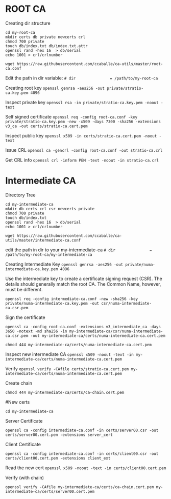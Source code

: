 # ROOT CA


Creating dir structure

```mkdir my-root-ca
cd my-root-ca
mkdir certs db private newcerts crl
chmod 700 private
touch db/index.txt db/index.txt.attr
openssl rand -hex 16  > db/serial
echo 1001 > crl/crlnumber
```
`wget https://raw.githubusercontent.com/ccaballe/ca-utils/master/root-ca.conf
`

Edit the path in dir variable:
`# dir               = /path/to/my-root-ca`

Creating root key
`openssl genrsa -aes256 -out private/stratio-ca.key.pem 4096`

Inspect private key
`openssl rsa -in private/stratio-ca.key.pem -noout -text`


Self signed certificate
`openssl req -config root-ca.conf -key private/stratio-ca.key.pem -new -x509 -days 7300 -sha256 -extensions v3_ca -out certs/stratio-ca.cert.pem`

Inspect public key
`openssl x509 -in certs/stratio-ca.cert.pem -noout -text`

Issue CRL
`openssl ca -gencrl -config root-ca.conf -out stratio-ca.crl`

Get CRL info
`openssl crl -inform PEM -text -noout -in stratio-ca.crl`


# Intermediate CA


Directory Tree
```mkdir my-intermediate-ca
cd my-intermediate-ca
mkdir db certs crl csr newcerts private
chmod 700 private
touch db/index.txt
openssl rand -hex 16  > db/serial
echo 1001 > crl/crlnumber

wget https://raw.githubusercontent.com/ccaballe/ca-utils/master/intermediate-ca.conf
```

edit the path in dir to your my-intermediate-ca
`# dir               = /path/to/my-root-ca/my-intermediate-ca`

Creating Intermediate Key
`openssl genrsa -aes256 -out private/numa-intermediate-ca.key.pem 4096`

Use the intermediate key to create a certificate signing request (CSR). The details should generally match the root CA. The Common Name, however, must be different.

`openssl req -config intermediate-ca.conf -new -sha256 -key private/numa-intermediate-ca.key.pem -out csr/numa-intermediate-ca.csr.pem`

Sign the certificate 
```cd..
openssl ca -config root-ca.conf -extensions v3_intermediate_ca -days 3650 -notext -md sha256 -in my-intermediate-ca/csr/numa-intermediate-ca.csr.pem -out my-intermediate-ca/certs/numa-intermediate-ca.cert.pem

chmod 444 my-intermediate-ca/certs/numa-intermediate-ca.cert.pem
```

Inspect new intermediate CA
`openssl x509 -noout -text -in my-intermediate-ca/certs/numa-intermediate-ca.cert.pem`

Verify
`openssl verify -CAfile certs/stratio-ca.cert.pem my-intermediate-ca/certs/numa-intermediate-ca.cert.pem`

Create chain
```cat my-intermediate-ca/certs/numa-intermediate-ca.cert.pem certs/stratio-ca.cert.pem > my-intermediate-ca/certs/ca-chain.cert.pem
chmod 444 my-intermediate-ca/certs/ca-chain.cert.pem
```

#New certs

`cd my-intermediate-ca`

Server Certificate

```openssl req -new -newkey rsa:2048 -subj "/C=ES/O=Stratio Numa/CN=server00.dev.stratio.com" -keyout private/server00.key -out certs/server00.csr
openssl ca -config intermediate-ca.conf -in certs/server00.csr -out certs/server00.cert.pem -extensions server_cert
```

Client Certificate

```openssl req -new -newkey rsa:2048 -subj "/C=ES/O=Stratio Numa/CN=client00.dev.stratio.com" -keyout private/client00.key -out certs/client00.csr
openssl ca -config intermediate-ca.conf -in certs/client00.csr -out certs/client00.cert.pem -extensions client_ext
```

Read the new cert
`openssl x509 -noout -text -in certs/client00.cert.pem`

Verify (with chain)
```cd ../
openssl verify -CAfile my-intermediate-ca/certs/ca-chain.cert.pem my-intermediate-ca/certs/server00.cert.pem
```


